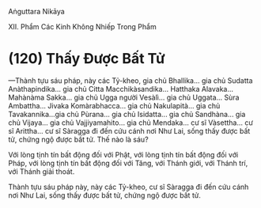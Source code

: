 Aṅguttara Nikāya

XII. Phẩm Các Kinh Không Nhiếp Trong Phẩm

# (120) Thấy Ðược Bất Tử

—Thành tựu sáu pháp, này các Tỷ-kheo, gia chủ Bhallika... gia chủ Sudatta Anàthapindika... gia chủ Citta Macchikàsandika... Hatthaka Alavaka... Mahànàma Sakka... gia chủ Ugga người Vesàlì... gia chủ Uggata... Sùra Ambattha... Jivaka Komàrabhacca... gia chủ Nakulapità... gia chủ Tavakannika...gia chủ Pùrana... gia chủ Isidatta... gia chủ Sandhàna... gia chủ Vijaya... gia chủ Vajjiyamahito... gia chủ Mendaka... cư sĩ Vàsettha... cư sĩ Arittha... cư sĩ Sàragga đi đến cứu cánh nơi Như Lai, sống thấy được bất tử, chứng ngộ được bất tử. Thế nào là sáu?

Với lòng tịnh tín bất động đối với Phật, với lòng tịnh tín bất động đối với Pháp, với lòng tịnh tín bất động đối với Tăng, với Thánh giới, với Thánh trí, với Thánh giải thoát.

Thành tựu sáu pháp này, này các Tỷ-kheo, cư sĩ Sàragga đi đến cứu cánh nơi Như Lai, sống thấy được bất tử, chứng ngộ được bất tử.

